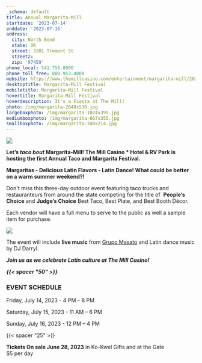 ```yaml
---
_schema: default
title: Annual Margarita-Mill
startdate: '2023-07-14'
enddate: '2023-07-16'
address:
  city: North Bend
  state: OR
  street: 3201 Tremont St
  street2:
  zip: '97459'
phone_local: 541.756.8800
phone_toll_free: 800.953.4800
website: https://www.themillcasino.com/entertainment/margarita-mill/2023-07-14/
desktoptitle: Margarita-Mill Festival
mobiletitle: Margarita-Mill Festival
hovertitle: Margarita-Mill Festival
hoverdescription: It's a Fiesta at The Mill!
photo: /img/margarita-2048x530.jpg
largeboxphoto: /img/margarita-1024x395.jpg
mediumboxphoto: /img/margarita-667x355.jpg
smallboxphoto: /img/margarita-340x214.jpg
---
```

![](/img/margarita-mill-logo-temp-1.jpg)

**Let’s&nbsp;*taco bout*&nbsp;Margarita-Mill! The Mill Casino \* Hotel & RV Park is hosting the first Annual Taco and Margarita Festival.**

**Margaritas - Delicious Latin Flavors - Latin Dance! What could be better on a warm summer weekend?!**

Don't miss this three-day outdoor event featuring taco trucks and restauranteurs from around the state competing for the title of&nbsp; **People’s Choice** and&nbsp;**Judge’s Choice** Best Taco, Best Plate, and Best Booth Décor.

Each vendor will have a full menu to serve to the public as well a sample item for purchase.

![](/img/grupo-masato.jpeg)

The event will include **live music** from&nbsp;<a target="_blank" href="https://www.facebook.com/grupomasato/?locale=es_LA">Grupo Masato</a>&nbsp;and Latin dance music by DJ Darryl.

***Join us as we celebrate Latin culture at The Mill Casino!***

***{{< spacer "50" >}}***

### EVENT SCHEDULE

Friday, July 14, 2023 - 4 PM – 8 PM

Saturday, July 15, 2023 - 11 AM – 6 PM

Sunday, July 16, 2023 - 12 PM – 4 PM

{{< spacer "25" >}}

**Tickets On sale June 28, 2023** in Ko-Kwel Gifts and at the Gate<br>$5 per day